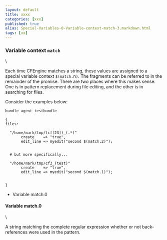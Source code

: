 ```yaml
---
layout: default
title: xxxx
categories: [xxx]
published: true
alias: Special-Variables-0-Variable-context-match-3.markdown.html
tags: [xx]
---
```


### Variable context `match`

\

Each time CFEngine matches a string, these values are assigned to a
special variable context `$(match.`n`)`. The fragments can be referred
to in the remainder of the promise. There are two places where this
makes sense. One is in pattern replacement during file editing, and the
other is in searching for files.

Consider the examples below:

    bundle agent testbundle

    {
    files:

      "/home/mark/tmp/(cf[23])_(.*)"
           create    => "true",
           edit_line => myedit("second $(match.2)");


      # but more specifically...

      "/home/mark/tmp/cf3_(test)"
           create    => "true",
           edit_line => myedit("second $(match.1)");


    }

-   Variable match.0

#### Variable match.0

\

A string matching the complete regular expression whether or not
back-references were used in the pattern.

